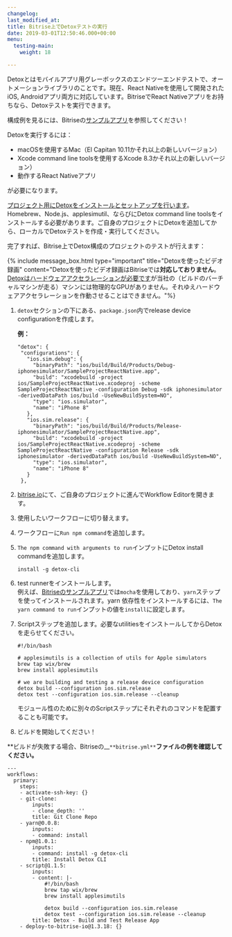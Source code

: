 ```yaml
---
changelog: 
last_modified_at: 
title: Bitrise上でDetoxテストの実行
date: 2019-03-01T12:50:46.000+00:00
menu:
  testing-main:
    weight: 18

---
```

Detoxとはモバイルアプリ用グレーボックスのエンドツーエンドテストで、オートメーションライブラリのことです。現在、React Nativeを使用して開発されたiOS, Androidアプリ両方に対応しています。BitriseでReact Nativeアプリをお持ちなら、Detoxテストを実行できます。

構成例を見るには、Bitriseの[サンプルアプリ](https://github.com/bitrise-samples/sample-project-react-native)を参照してください！

Detoxを実行するには：

* macOSを使用するMac（El Capitan 10.11かそれ以上の新しいバージョン）
* Xcode command line toolsを使用するXcode 8.3かそれ以上の新しいバージョン）
* 動作するReact Nativeアプリ

が必要になります。

[プロジェクト用にDetoxをインストールとセットアップを行います](https://github.com/wix/detox/blob/master/docs/Introduction.GettingStarted.md#getting-started)。Homebrew、Node.js、applesimutil、ならびにDetox command line toolsをインストールする必要があります。ご自身のプロジェクトにDetoxを追加してから、ローカルでDetoxテストを作成・実行してください。

完了すれば、Bitrise上でDetox構成のプロジェクトのテストが行えます：

{% include message_box.html type="important" title="Detoxを使ったビデオ録画" content="Detoxを使ったビデオ録画はBitriseでは**対応しておりません**。[Detoxはハードウェアアクセラレーションが必要です](https://github.com/wix/Detox/blob/master/docs/APIRef.Artifacts.md#video-recording-issues-on-ci)が当社の（ビルドのバーチャルマシンが走る）マシンには物理的なGPUがありません。それゆえハードウェアアクセラレーションを作動させることはできません。"%}

1. `detox`セクションの下にある、`package.json`内でrelease device configurationを作成します。

   **例：**

       "detox": {
        "configurations": {
          "ios.sim.debug": {
            "binaryPath": "ios/build/Build/Products/Debug-iphonesimulator/SampleProjectReactNative.app",
            "build": "xcodebuild -project ios/SampleProjectReactNative.xcodeproj -scheme SampleProjectReactNative -configuration Debug -sdk iphonesimulator -derivedDataPath ios/build -UseNewBuildSystem=NO",
            "type": "ios.simulator",
            "name": "iPhone 8"
          },
          "ios.sim.release": {
            "binaryPath": "ios/build/Build/Products/Release-iphonesimulator/SampleProjectReactNative.app",
            "build": "xcodebuild -project ios/SampleProjectReactNative.xcodeproj -scheme SampleProjectReactNative -configuration Release -sdk iphonesimulator -derivedDataPath ios/build -UseNewBuildSystem=NO",
            "type": "ios.simulator",
            "name": "iPhone 8"
          }
        },
2. [bitrise.io](https://app.bitrise.io/)にて、ご自身のプロジェクトに進んでWorkflow Editorを開きます。
3. 使用したいワークフローに切り替えます。
4. ワークフローに`Run npm command`を追加します。
5. `The npm command with arguments to run`インプットにDetox install commandを追加します。

       install -g detox-cli
6. test runnerをインストールします。  
   例えば、[Bitriseのサンプルアプリ](https://github.com/bitrise-samples/sample-project-react-native)では`mocha`を使用しており、`yarn`ステップを使ってインストールされます。yarn 依存性をインストールするには、`The yarn command to run`インプットの値を`install`に設定します。
7. Scriptステップを追加します。必要なutilitiesをインストールしてからDetoxを走らせてください。

       #!/bin/bash
       
       # applesimutils is a collection of utils for Apple simulators
       brew tap wix/brew
       brew install applesimutils
       
       # we are building and testing a release device configuration
       detox build --configuration ios.sim.release
       detox test --configuration ios.sim.release --cleanup

   モジュール性のために別々のScriptステップにそれぞれのコマンドを配置することも可能です。
8. ビルドを開始してください！

**ビルドが失敗する場合、Bitriseの__`**bitrise.yml**`**ファイルの例を確認してください。**

    ---
    workflows:
      primary:
        steps:
        - activate-ssh-key: {}
        - git-clone:
            inputs:
            - clone_depth: ''
            title: Git Clone Repo
        - yarn@0.0.8:
            inputs:
            - command: install
        - npm@1.0.1:
            inputs:
            - command: install -g detox-cli
            title: Install Detox CLI
        - script@1.1.5:
            inputs:
            - content: |-
                #!/bin/bash
                brew tap wix/brew
                brew install applesimutils
                
                detox build --configuration ios.sim.release
                detox test --configuration ios.sim.release --cleanup
            title: Detox - Build and Test Release App
        - deploy-to-bitrise-io@1.3.18: {}